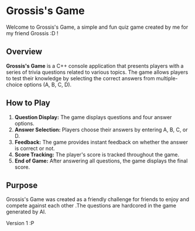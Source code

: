 # Grossis's Game

Welcome to Grossis's Game, a simple and fun quiz game created by me for my friend Grossis :D !

## Overview

**Grossis's Game** is a C++ console application that presents players with a series of trivia questions related to various topics. The game allows players to test their knowledge by selecting the correct answers from multiple-choice options (A, B, C, D).

## How to Play

1. **Question Display:** The game displays questions and four answer options.
2. **Answer Selection:** Players choose their answers by entering A, B, C, or D.
3. **Feedback:** The game provides instant feedback on whether the answer is correct or not.
4. **Score Tracking:** The player's score is tracked throughout the game.
5. **End of Game:** After answering all questions, the game displays the final score.

## Purpose

Grossis's Game was created as a friendly challenge for friends to enjoy and compete against each other .The questions are hardcored in the game generated by AI.

Version 1 :P
